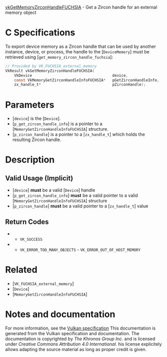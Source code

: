 [vkGetMemoryZirconHandleFUCHSIA](https://www.khronos.org/registry/vulkan/specs/1.3-extensions/man/html/vkGetMemoryZirconHandleFUCHSIA.html) - Get a Zircon handle for an external memory object

# C Specifications
To export device memory as a Zircon handle that can be used by another
instance, device, or process, the handle to the [`DeviceMemory`] must be
retrieved using [`get_memory_zircon_handle_fuchsia`]:
```c
// Provided by VK_FUCHSIA_external_memory
VkResult vkGetMemoryZirconHandleFUCHSIA(
    VkDevice                                    device,
    const VkMemoryGetZirconHandleInfoFUCHSIA*   pGetZirconHandleInfo,
    zx_handle_t*                                pZirconHandle);
```

# Parameters
- [`device`] is the [`Device`].
- [`p_get_zircon_handle_info`] is a pointer to a [`MemoryGetZirconHandleInfoFUCHSIA`] structure.
- [`p_zircon_handle`] is a pointer to a [`zx_handle_t`] which holds the resulting Zircon handle.

# Description
## Valid Usage (Implicit)
-  [`device`] **must**  be a valid [`Device`] handle
-  [`p_get_zircon_handle_info`] **must**  be a valid pointer to a valid [`MemoryGetZirconHandleInfoFUCHSIA`] structure
-  [`p_zircon_handle`] **must**  be a valid pointer to a [`zx_handle_t`] value

## Return Codes
*   - `VK_SUCCESS` 
*   - `VK_ERROR_TOO_MANY_OBJECTS`  - `VK_ERROR_OUT_OF_HOST_MEMORY`

# Related
- [`VK_FUCHSIA_external_memory`]
- [`Device`]
- [`MemoryGetZirconHandleInfoFUCHSIA`]

# Notes and documentation
For more information, see the [Vulkan specification](https://www.khronos.org/registry/vulkan/specs/1.3-extensions/html/vkspec.html)
This documentation is generated from the Vulkan specification and documentation.
The documentation is copyrighted by *The Khronos Group Inc.* and is licensed under *Creative Commons Attribution 4.0 International*.
his license explicitely allows adapting the source material as long as proper credit is given.
        